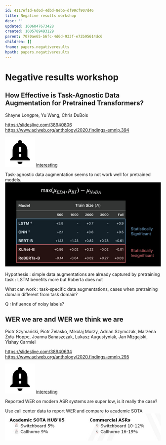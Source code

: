 ```yaml
---
id: 4117ef1d-6d6d-4dbd-8eb5-df99cf907d46
title: Negative results workshop
desc: ''
updated: 1606047673428
created: 1605789493129
parent: 7070ae65-b6fc-4d6d-933f-e72b95614dc6
children: []
fname: papers.negativeresults
hpath: papers.negativeresults
---
```

# Negative results workshop

## How Effective is Task-Agnostic Data Augmentation for Pretrained Transformers?

Shayne Longpre, Yu Wang, Chris DuBois

<https://slideslive.com/38940806>
<https://www.aclweb.org/anthology/2020.findings-emnlp.394>

![](../assets/images/2020-11-22-13-15-42.png)
[interesting](8c716ab6-e253-4b05-8167-ad399382adbb)

Task-agnostic data augmentation seems to not work well for pretrained models.
![](../assets/images/2020-11-19-13-42-45.png)

Hypothesis : simple data augmentations are already captured by pretraining task : LSTM benefits more but Roberta does not

What can work : task-specific data augmentations, cases when pretraining domain different from task domain?

Q : Influence of noisy labels?

## WER we are and WER we think we are

Piotr Szymański, Piotr Żelasko, Mikolaj Morzy, Adrian Szymczak, Marzena Żyła-Hoppe, Joanna Banaszczak, Lukasz Augustyniak, Jan Mizgajski, Yishay Carmiel 

<https://slideslive.com/38940634>
<https://www.aclweb.org/anthology/2020.findings-emnlp.295>

![](../assets/images/2020-11-22-13-15-42.png)
[interesting](8c716ab6-e253-4b05-8167-ad399382adbb)

Reported WER on modern ASR systems are super low, is it really the case?

Use call center data to report WER and compare to academic SOTA
![](../assets/images/2020-11-19-13-55-29.png)

